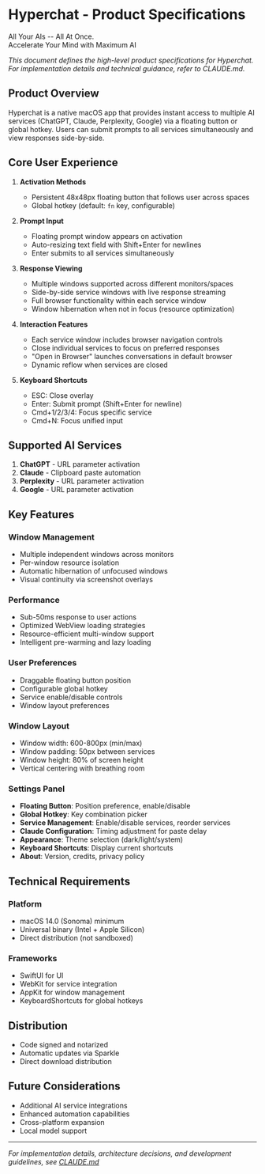 # Hyperchat - Product Specifications

All Your AIs -- All At Once.  
Accelerate Your Mind with Maximum AI

*This document defines the high-level product specifications for Hyperchat. For implementation details and technical guidance, refer to CLAUDE.md.*

## Product Overview

Hyperchat is a native macOS app that provides instant access to multiple AI services (ChatGPT, Claude, Perplexity, Google) via a floating button or global hotkey. Users can submit prompts to all services simultaneously and view responses side-by-side.

## Core User Experience

1. **Activation Methods**
   - Persistent 48x48px floating button that follows user across spaces
   - Global hotkey (default: `fn` key, configurable)

2. **Prompt Input**
   - Floating prompt window appears on activation
   - Auto-resizing text field with Shift+Enter for newlines
   - Enter submits to all services simultaneously

3. **Response Viewing**
   - Multiple windows supported across different monitors/spaces
   - Side-by-side service windows with live response streaming
   - Full browser functionality within each service window
   - Window hibernation when not in focus (resource optimization)

4. **Interaction Features**
   - Each service window includes browser navigation controls
   - Close individual services to focus on preferred responses
   - "Open in Browser" launches conversations in default browser
   - Dynamic reflow when services are closed

5. **Keyboard Shortcuts**
   - ESC: Close overlay
   - Enter: Submit prompt (Shift+Enter for newline)
   - Cmd+1/2/3/4: Focus specific service
   - Cmd+N: Focus unified input

## Supported AI Services

1. **ChatGPT** - URL parameter activation
2. **Claude** - Clipboard paste automation
3. **Perplexity** - URL parameter activation  
4. **Google** - URL parameter activation

## Key Features

### Window Management
- Multiple independent windows across monitors
- Per-window resource isolation
- Automatic hibernation of unfocused windows
- Visual continuity via screenshot overlays

### Performance
- Sub-50ms response to user actions
- Optimized WebView loading strategies
- Resource-efficient multi-window support
- Intelligent pre-warming and lazy loading

### User Preferences
- Draggable floating button position
- Configurable global hotkey
- Service enable/disable controls
- Window layout preferences

### Window Layout
- Window width: 600-800px (min/max)
- Window padding: 50px between services
- Window height: 80% of screen height
- Vertical centering with breathing room

### Settings Panel
- **Floating Button**: Position preference, enable/disable
- **Global Hotkey**: Key combination picker
- **Service Management**: Enable/disable services, reorder services
- **Claude Configuration**: Timing adjustment for paste delay
- **Appearance**: Theme selection (dark/light/system)
- **Keyboard Shortcuts**: Display current shortcuts
- **About**: Version, credits, privacy policy

## Technical Requirements

### Platform
- macOS 14.0 (Sonoma) minimum
- Universal binary (Intel + Apple Silicon)
- Direct distribution (not sandboxed)

### Frameworks
- SwiftUI for UI
- WebKit for service integration
- AppKit for window management
- KeyboardShortcuts for global hotkeys

## Distribution

- Code signed and notarized
- Automatic updates via Sparkle
- Direct download distribution

## Future Considerations

- Additional AI service integrations
- Enhanced automation capabilities
- Cross-platform expansion
- Local model support

---

*For implementation details, architecture decisions, and development guidelines, see [CLAUDE.md](CLAUDE.md)*
